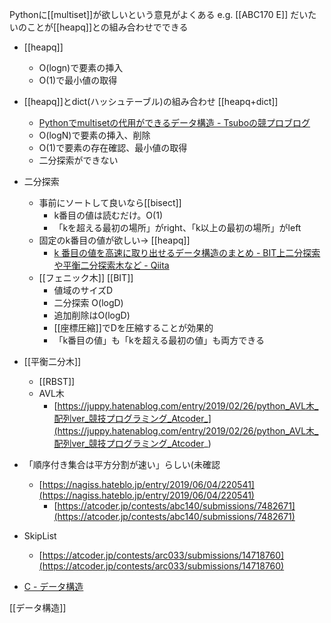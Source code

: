 
Pythonに[[multiset]]が欲しいという意見がよくある e.g. [[ABC170 E]]
だいたいのことが[[heapq]]との組み合わせでできる

- [[heapq]]
    - O(logn)で要素の挿入
    - O(1)で最小値の取得
- [[heapq]]とdict(ハッシュテーブル)の組み合わせ [[heapq+dict]]
    - [Pythonでmultisetの代用ができるデータ構造 - Tsuboの競プロブログ](https://tsubo.hatenablog.jp/entry/2020/06/15/124657)
    - O(logN)で要素の挿入、削除
    - O(1)で要素の存在確認、最小値の取得
    - 二分探索ができない
- 二分探索
    - 事前にソートして良いなら[[bisect]]
        - k番目の値は読むだけ。O(1)
        - 「kを超える最初の場所」がright、「k以上の最初の場所」がleft
    - 固定のk番目の値が欲しい→ [[heapq]]
        - [k 番目の値を高速に取り出せるデータ構造のまとめ - BIT上二分探索や平衡二分探索木など - Qiita](https://qiita.com/drken/items/1b7e6e459c24a83bb7fd)
    - [[フェニック木]] [[BIT]]
        - 値域のサイズD
        - 二分探索 O(logD)
        - 追加削除はO(logD)
        - [[座標圧縮]]でDを圧縮することが効果的
        - 「k番目の値」も「kを超える最初の値」も両方できる
- [[平衡二分木]]
    - [[RBST]]
    - AVL木
        - [https://juppy.hatenablog.com/entry/2019/02/26/python_AVL木_配列ver_競技プログラミング_Atcoder_](https://juppy.hatenablog.com/entry/2019/02/26/python_AVL木_配列ver_競技プログラミング_Atcoder_)

- 「順序付き集合は平方分割が速い」らしい(未確認
    - [https://nagiss.hateblo.jp/entry/2019/06/04/220541](https://nagiss.hateblo.jp/entry/2019/06/04/220541)
        - [https://atcoder.jp/contests/abc140/submissions/7482671](https://atcoder.jp/contests/abc140/submissions/7482671)
- SkipList
    - [https://atcoder.jp/contests/arc033/submissions/14718760](https://atcoder.jp/contests/arc033/submissions/14718760)


- [C - データ構造](https://atcoder.jp/contests/arc033/tasks/arc033_3)


[[データ構造]]

